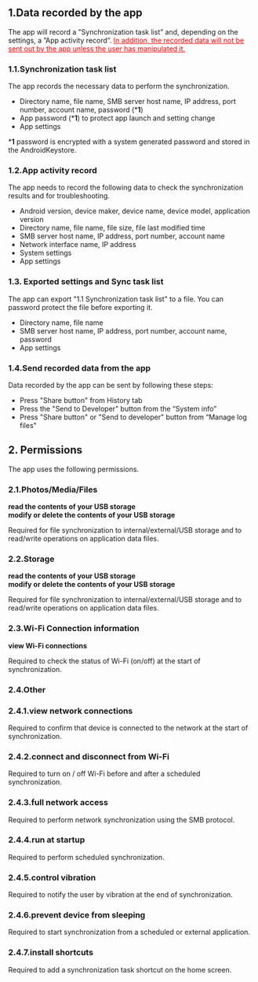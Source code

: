## 1.Data recorded by the app

The app will record a ”Synchronization task list” and, depending on the settings, a ”App activity record”. <span style="color: red; "><u>In addition, the recorded data will not be sent out by the app unless the user has manipulated it.</u></span>

### 1.1.Synchronization task list

The app records the necessary data to perform the synchronization.

- Directory name, file name, SMB server host name, IP address, port number, account name, password (***1**)
- App password (***1**) to protect app launch and setting change
- App settings

***1** password is encrypted with a system generated password and stored in the AndroidKeystore.

### 1.2.App activity record

The app needs to record the following data to check the synchronization results and for troubleshooting.

- Android version, device maker, device name, device model, application version
- Directory name, file name, file size, file last modified time
- SMB server host name, IP address, port number, account name
- Network interface name, IP address
- System settings
- App settings

### 1.3. Exported settings and Sync task list 

The app can export "1.1 Synchronization task list" to a file. You can password protect the file before exporting it.

- Directory name, file name
- SMB server host name, IP address, port number, account name, password
- App settings

### 1.4.Send recorded data from the app

Data recorded by the app can be sent by following these steps:

- Press "Share button" from History tab
- Press the "Send to Developer" button from the “System info”
- Press "Share button" or "Send to developer" button from “Manage log files”

## 2. Permissions

The app uses the following permissions.

### 2.1.Photos/Media/Files

**read the contents of your USB storage**  
**modify or delete the contents of your USB storage**

Required for file synchronization to internal/external/USB storage and to read/write operations on application data files.

### 2.2.Storage

**read the contents of your USB storage**  
**modify or delete the contents of your USB storage**

Required for file synchronization to internal/external/USB storage and to read/write operations on application data files.

### 2.3.Wi-Fi Connection information

**view Wi-Fi connections**

Required to check the status of Wi-Fi (on/off) at the start of synchronization.

### 2.4.Other

### 2.4.1.view network connections

Required to confirm that device is connected to the network at the start of synchronization.

### 2.4.2.connect and disconnect from Wi-Fi

Required to turn on / off Wi-Fi before and after a scheduled synchronization.

### 2.4.3.full network access

Required to perform network synchronization using the SMB protocol.

### 2.4.4.run at startup

Required to perform scheduled synchronization.

### 2.4.5.control vibration

Required to notify the user by vibration at the end of synchronization.

### 2.4.6.prevent device from sleeping

Required to start synchronization from a scheduled or external application.

### 2.4.7.install shortcuts

Required to add a synchronization task shortcut on the home screen.
